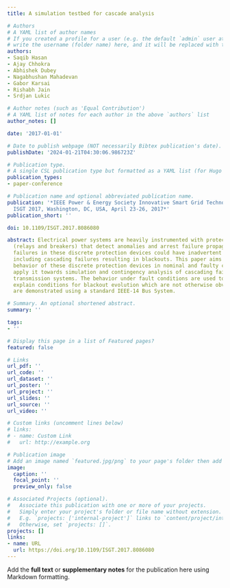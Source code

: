 ```yaml
---
title: A simulation testbed for cascade analysis

# Authors
# A YAML list of author names
# If you created a profile for a user (e.g. the default `admin` user at `content/authors/admin/`), 
# write the username (folder name) here, and it will be replaced with their full name and linked to their profile.
authors:
- Saqib Hasan
- Ajay Chhokra
- Abhishek Dubey
- Nagabhushan Mahadevan
- Gabor Karsai
- Rishabh Jain
- Srdjan Lukic

# Author notes (such as 'Equal Contribution')
# A YAML list of notes for each author in the above `authors` list
author_notes: []

date: '2017-01-01'

# Date to publish webpage (NOT necessarily Bibtex publication's date).
publishDate: '2024-01-21T04:30:06.986723Z'

# Publication type.
# A single CSL publication type but formatted as a YAML list (for Hugo requirements).
publication_types:
- paper-conference

# Publication name and optional abbreviated publication name.
publication: '*IEEE Power & Energy Society Innovative Smart Grid Technologies Conference,
  ISGT 2017, Washington, DC, USA, April 23-26, 2017*'
publication_short: ''

doi: 10.1109/ISGT.2017.8086080

abstract: Electrical power systems are heavily instrumented with protection assemblies
  (relays and breakers) that detect anomalies and arrest failure propagation. However,
  failures in these discrete protection devices could have inadvertent consequences,
  including cascading failures resulting in blackouts. This paper aims to model the
  behavior of these discrete protection devices in nominal and faulty conditions and
  apply it towards simulation and contingency analysis of cascading failures in power
  transmission systems. The behavior under fault conditions are used to identify and
  explain conditions for blackout evolution which are not otherwise obvious. The results
  are demonstrated using a standard IEEE-14 Bus System.

# Summary. An optional shortened abstract.
summary: ''

tags:
- ''

# Display this page in a list of Featured pages?
featured: false

# Links
url_pdf: ''
url_code: ''
url_dataset: ''
url_poster: ''
url_project: ''
url_slides: ''
url_source: ''
url_video: ''

# Custom links (uncomment lines below)
# links:
# - name: Custom Link
#   url: http://example.org

# Publication image
# Add an image named `featured.jpg/png` to your page's folder then add a caption below.
image:
  caption: ''
  focal_point: ''
  preview_only: false

# Associated Projects (optional).
#   Associate this publication with one or more of your projects.
#   Simply enter your project's folder or file name without extension.
#   E.g. `projects: ['internal-project']` links to `content/project/internal-project/index.md`.
#   Otherwise, set `projects: []`.
projects: []
links:
- name: URL
  url: https://doi.org/10.1109/ISGT.2017.8086080
---
```


Add the **full text** or **supplementary notes** for the publication here using Markdown formatting.
